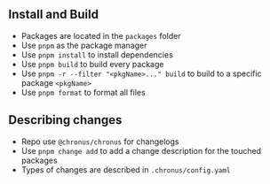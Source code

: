 ## Install and Build

- Packages are located in the `packages` folder
- Use `pnpm` as the package manager
- Use `pnpm install` to install dependencies
- Use `pnpm build` to build every package
- Use `pnpm -r --filter "<pkgName>..." build` to build to a specific package `<pkgName>`
- Use `pnpm format` to format all files

## Describing changes

- Repo use `@chronus/chronus` for changelogs
- Use `pnpm change add` to add a change description for the touched packages
- Types of changes are described in `.chronus/config.yaml`
